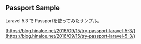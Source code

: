## Passport Sample

Laravel 5.3 で Passportを使ってみたサンプル。

 [https://blog.hinaloe.net/2016/09/15/try-passport-laravel-5-3/](https://blog.hinaloe.net/2016/09/15/try-passport-laravel-5-3/)

